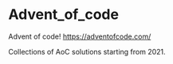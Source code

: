 # Advent_of_code
Advent of code! https://adventofcode.com/

Collections of AoC solutions starting from 2021.